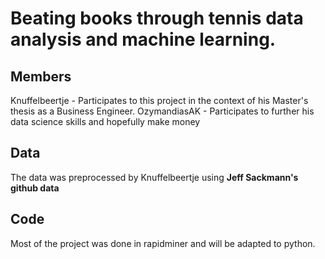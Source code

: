 # Beating books through tennis data analysis and machine learning.

## Members
Knuffelbeertje - Participates to this project in the context of his Master's thesis as a Business Engineer.
OzymandiasAK - Participates to further his data science skills and hopefully make money

## Data
The data was preprocessed by Knuffelbeertje using **Jeff Sackmann's github data**

## Code
Most of the project was done in rapidminer and will be adapted to python.
